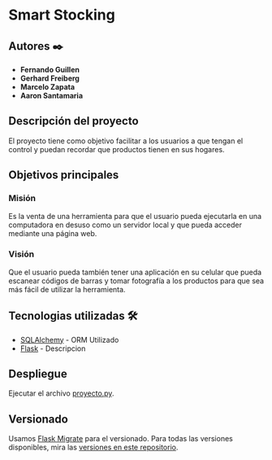 # Smart Stocking
 
## Autores ✒️
* **Fernando Guillen**
* **Gerhard Freiberg**
* **Marcelo Zapata** 
* **Aaron Santamaria** 
 
## Descripción del proyecto

El proyecto tiene como objetivo facilitar a los usuarios a que tengan el control y puedan recordar que productos tienen en sus hogares.

 
## Objetivos principales 
 
### Misión 
 
 
Es la venta de una herramienta para que el usuario pueda ejecutarla en una computadora en desuso como un servidor local y que pueda acceder mediante una página web.
 
 
### Visión
 
 
Que el usuario pueda también tener una aplicación en su celular que pueda escanear códigos de barras y tomar fotografía a los productos para que sea más fácil de utilizar la herramienta.
 
 
 
## Tecnologias utilizadas 🛠️
 
* [SQLAlchemy](https://www.sqlalchemy.org/) - ORM Utilizado
* [Flask](https://flask.palletsprojects.com/en/2.0.x/) - Descripcion
 
 
 
 
 
## Despliegue 
 
Ejecutar el archivo [proyecto.py](https://github.com/Neo-Zapata/smart_stockers-copy/blob/master/proyecto.py).
 
 
## Versionado 
 
Usamos [Flask Migrate](https://flask-migrate.readthedocs.io/en/latest/) para el versionado. Para todas las versiones disponibles, mira las [versiones en este repositorio](https://github.com/tu/proyecto/migrations/versions).
 

